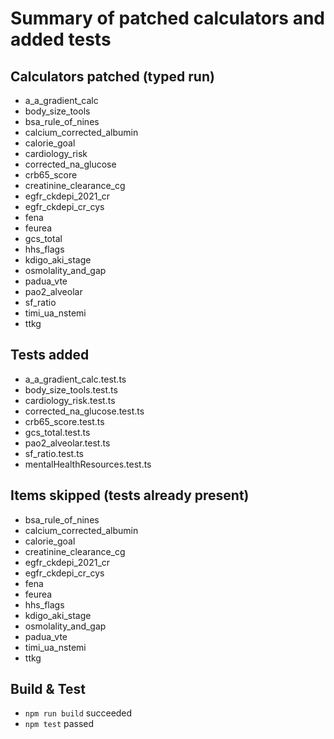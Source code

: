 # Summary of patched calculators and added tests

## Calculators patched (typed run)
- a_a_gradient_calc
- body_size_tools
- bsa_rule_of_nines
- calcium_corrected_albumin
- calorie_goal
- cardiology_risk
- corrected_na_glucose
- crb65_score
- creatinine_clearance_cg
- egfr_ckdepi_2021_cr
- egfr_ckdepi_cr_cys
- fena
- feurea
- gcs_total
- hhs_flags
- kdigo_aki_stage
- osmolality_and_gap
- padua_vte
- pao2_alveolar
- sf_ratio
- timi_ua_nstemi
- ttkg

## Tests added
- a_a_gradient_calc.test.ts
- body_size_tools.test.ts
- cardiology_risk.test.ts
- corrected_na_glucose.test.ts
- crb65_score.test.ts
- gcs_total.test.ts
- pao2_alveolar.test.ts
- sf_ratio.test.ts
- mentalHealthResources.test.ts

## Items skipped (tests already present)
- bsa_rule_of_nines
- calcium_corrected_albumin
- calorie_goal
- creatinine_clearance_cg
- egfr_ckdepi_2021_cr
- egfr_ckdepi_cr_cys
- fena
- feurea
- hhs_flags
- kdigo_aki_stage
- osmolality_and_gap
- padua_vte
- timi_ua_nstemi
- ttkg

## Build & Test
- `npm run build` succeeded
- `npm test` passed

